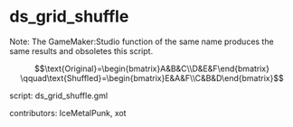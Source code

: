 ds_grid_shuffle
===============

Note: The GameMaker:Studio function of the same name produces
the same results and obsoletes this script.

$$\text{Original}=\begin{bmatrix}A&B&C\\D&E&F\end{bmatrix}
\qquad\text{Shuffled}=\begin{bmatrix}E&A&F\\C&B&D\end{bmatrix}$$

script: ds_grid_shuffle.gml

contributors: IceMetalPunk, xot
